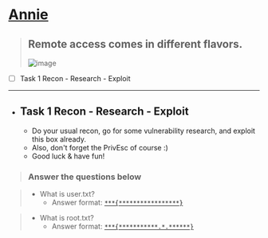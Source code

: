 # [Annie](https://tryhackme.com/room/annie)
  > ## Remote access comes in different flavors.
  > ![image](https://user-images.githubusercontent.com/51442719/177464508-8209a131-6c91-453f-a85d-1525fc336b7d.png)


- [ ] Task 1  Recon - Research - Exploit

---

- ## Task 1  Recon - Research - Exploit
  - Do your usual recon, go for some vulnerability research, and exploit this box already.
  - Also, don't forget the PrivEsc of course :)
  - Good luck & have fun! <br>

> ###  Answer the questions below

> - What is user.txt?
>   - Answer format: [`***{*****************}`]()

> - What is root.txt?
>   - Answer format: [`***{***********.*.******}`]()
